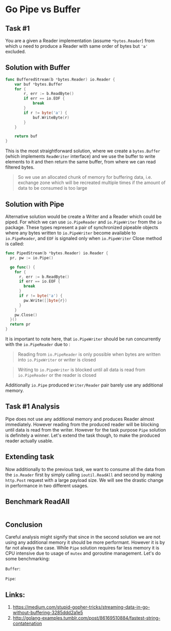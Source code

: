 # Go Pipe vs Buffer

## Task #1

You are a given a Reader implementation (assume `*bytes.Reader`) from which u need to produce a Reader with same order of bytes but `'a'` excluded. 

## Solution with Buffer

```go
func BufferedStream(b *bytes.Reader) io.Reader { 
	var buf *bytes.Buffer
	for {
		r, err := b.ReadByte()
		if err == io.EOF {
			break
		}
		if r != byte('a') {
			buf.WriteByte(r)
		}
	}

	return buf
}
```
This is the most straightforward solution, where we create a `bytes.Buffer` (which implements `ReadWriter` interface) and we use the buffer to write elements to it and then return the same buffer, from where we can read filtered bytes. 

> So we use an allocated chunk of memory for buffering data, i.e. exchange zone which will be recreated multiple times if the amount of data to be consumed is too large 

## Solution with Pipe

Alternative solution would be create a Writer and a Reader which could be piped. For which we can use `io.PipeReader` and `io.PipeWriter` from the `io` package. These types represent a pair of synchronized pipeable objects where any bytes written to `io.PipeWriter` become available to `io.PipeReader`, and `EOF` is signaled only when `io.PipeWriter` Close method is called: 

```go
func PipedStream(b *bytes.Reader) io.Reader {
  pr, pw := io.Pipe()

  go func() {
    for {
      r, err := b.ReadByte()
      if err == io.EOF {
        break
      }
      if r != byte('a') {
        pw.Write([]byte{r})
      }
    }
    pw.Close()
  }()
  return pr
}
```

It is important to note here, that `io.PipeWriter` should be run concurrently with the `io.PipeReader` due to : 

> Reading from `io.PipeReader` is only possible when bytes are written into `io.PipeWriter` or writer is closed

> Writing to `io.PipeWriter` is blocked until all data is read from `io.PipeReader` or the reader is closed 

Additionally `io.Pipe` produced `Writer/Reader` pair barely use any additional memory.

## Task #1 Analysis 

Pipe does not use any additional memory and produces Reader almost immediately. However reading from the produced reader will be blocking until data is read from the writer. However for the task purpose `Pipe` solution is definitely a winner. Let's extend the task though, to make the produced reader actually usable.

## Extending task

Now additionally to the previous task, we want to consume all the data from the `io.Reader` first by simply calling `ioutil.ReadAll` and second by making `http.Post` request with a large payload size. We will see the drastic change in performance in two different usages. 

## Benchmark ReadAll

```bash

```

## Conclusion

Careful analysis might signify that since in the second solution we are not using any additional memory it should be more performant. However it is by far not always the case. While `Pipe` solution requires far less memory it is CPU intensive due to usage of `mutex` and goroutine management. Let's do some benchmarking: 

`Buffer`:

`Pipe`:

## Links:
1. https://medium.com/stupid-gopher-tricks/streaming-data-in-go-without-buffering-3285ddd2a1e5
2. http://golang-examples.tumblr.com/post/86169510884/fastest-string-contatenation
